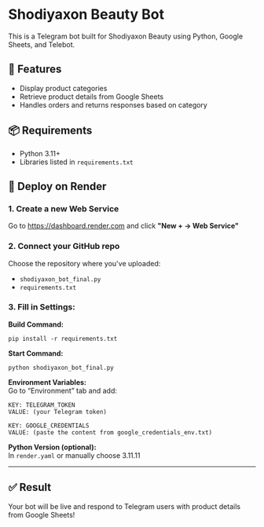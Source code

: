 
# Shodiyaxon Beauty Bot

This is a Telegram bot built for Shodiyaxon Beauty using Python, Google Sheets, and Telebot.

## 🧾 Features
- Display product categories
- Retrieve product details from Google Sheets
- Handles orders and returns responses based on category

## 📦 Requirements
- Python 3.11+
- Libraries listed in `requirements.txt`

## 🚀 Deploy on Render

### 1. Create a new Web Service
Go to https://dashboard.render.com and click **"New + → Web Service"**

### 2. Connect your GitHub repo

Choose the repository where you've uploaded:
- `shodiyaxon_bot_final.py`
- `requirements.txt`

### 3. Fill in Settings:

**Build Command:**  
```
pip install -r requirements.txt
```

**Start Command:**  
```
python shodiyaxon_bot_final.py
```

**Environment Variables:**  
Go to “Environment” tab and add:

```
KEY: TELEGRAM_TOKEN
VALUE: (your Telegram token)
```

```
KEY: GOOGLE_CREDENTIALS
VALUE: (paste the content from google_credentials_env.txt)
```

**Python Version (optional):**  
In `render.yaml` or manually choose 3.11.11

---

## ✅ Result
Your bot will be live and respond to Telegram users with product details from Google Sheets!


